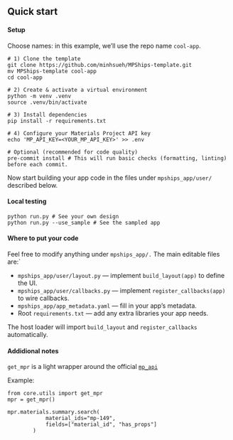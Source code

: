 ## Quick start
#### Setup
Choose names: in this example, we’ll use the repo name `cool-app`.

```
# 1) Clone the template
git clone https://github.com/minhsueh/MPShips-template.git
mv MPShips-template cool-app
cd cool-app

# 2) Create & activate a virtual environment
python -m venv .venv
source .venv/bin/activate

# 3) Install dependencies
pip install -r requirements.txt

# 4) Configure your Materials Project API key
echo 'MP_API_KEY=<YOUR_MP_API_KEY>' >> .env

# Optional (recommended for code quality)
pre-commit install # This will run basic checks (formatting, linting) before each commit.

```

Now start building your app code in the files under `mpships_app/user/` described below.


#### Local testing
```
python run.py # See your own design
python run.py --use_sample # See the sampled app
```

#### Where to put your code
Feel free to modify anything under `mpships_app/.` The main editable files are:`
 - `mpships_app/user/layout.py` — implement `build_layout(app)` to define the UI.
 - `mpships_app/user/callbacks.py` — implement `register_callbacks(app)` to wire callbacks.
 - `mpships_app/app_metadata.yaml` — fill in your app’s metadata.
 - Root `requirements.txt` — add any extra libraries your app needs.

The host loader will import `build_layout` and `register_callbacks` automatically.


#### Addidional notes

`get_mpr` is a light wrapper around the official [`mp_api`](https://api.materialsproject.org/)

Example:
```
from core.utils import get_mpr
mpr = get_mpr()

mpr.materials.summary.search(
            material_ids="mp-149",
            fields=["material_id", "has_props"]
        )
```
